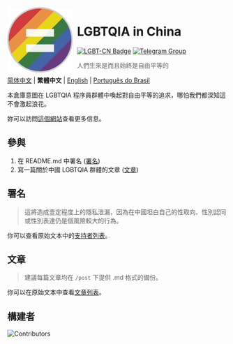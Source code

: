 <img width="150" height="150" align="left" style="float: left; margin: 0 10px 0 0;" alt="LGBT-CN logo" src="https://github.com/LGBT-CN/logo/raw/master/v2/logo.svg">

# LGBTQIA in China

[![LGBT-CN Badge](https://img.shields.io/badge/Support-LGBTQIA-FF0000?style=flat-square)](https://git.io/JfJiO)
[![Telegram Group](https://img.shields.io/badge/Telegram-LGBTCN-FFA500.svg?style=flat-square)](https://t.me/LGBTCN)
> 人們生來是而且始終是自由平等的

[简体中文](./../README.md) | **繁體中文** | [English](./en-GB.md) | [Português do Brasil](./pt-BR.md)

本倉庫意圖在 LGBTQIA 程序員群體中喚起對自由平等的追求，哪怕我們都深知這不會激起浪花。

妳可以訪問[這個網站](https://lgbt-cn.org/page/zh-TW.html)查看更多信息。

## 參與

1. 在 README.md 中署名 ([署名](README.md#署名))
2. 寫一篇關於中國 LGBTQIA 群體的文章 ([文章](README.md#文章))

## 署名

> 這將造成壹定程度上的隱私泄漏，因為在中國坦白自己的性取向、性別認同或性別表達仍是個風險較大的行為。

你可以查看原始文本中的[支持者列表](README.md#署名)。

## 文章

> 建議每篇文章均在 `/post` 下提供 .md 格式的備份。

你可以在原始文本中查看[文章列表](README.md#文章)。

## 構建者

![Contributors](https://contrib.rocks/image?repo=LGBT-CN/LGBTQIA-In-China)
